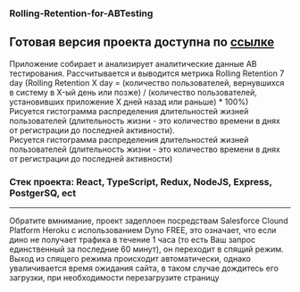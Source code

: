 ### Rolling-Retention-for-ABTesting
## Готовая версия проекта доступна по <a href="https://task-for-abtest.herokuapp.com/">ссылке</a> <br/>
Приложение собирает и анализирует аналитические данные AB тестирования. Рассчитывается и выводится метрика Rolling Retention 7 day
(Rolling Retention X day = (количество пользователей, вернувшихся в систему в X-ый день или позже) / (количество пользователей, установивших приложение X дней назад или раньше) * 100%) <br/>
Рисуется гистограмма распределения длительностей жизней пользователей (длительность жизни - это количество времени в днях от регистрации до последней активности).
<br/>
Рисуется гистограмма распределения длительностей жизней пользователей (длительность жизни - это количество времени в днях от регистрации до последней активности)<br/>
 ### Стек проекта: React, TypeScript, Redux, NodeJS, Express, PostgerSQ, ect<br/> 
------

Обратите вмнимание, проект задеплоен посредствам Salesforce Clound Platform Heroku с использованием Dyno FREE, это означает, что если дино не получает трафика в течение 1 часа (то есть Ваш запрос единственный за последние 60 минут), он переходит в спящий режим. 
Выход из спящего режима происходит автоматически, однако уваличивается время ожидания сайта, в таком случае дождитесь его загрузки, при необходимости перезагрузите страницу
